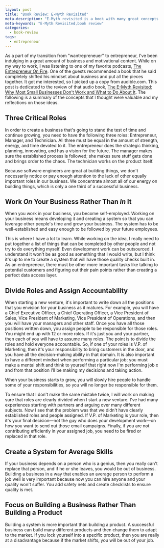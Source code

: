 ```yaml
---
layout: post
title: "Book Review: E-Myth Revisited"
meta-description: "E-Myth revisited is a book with many great concepts that are so easily overlooked by new entrepreneurs."
meta-keywords: "E-Myth Revisited,book review"
categories: 
  - book-review
tags:
  - entrepreneur
---
```


As a part of my transition from "wantrepreneuer" to entrepreneur, I've
been indulging in a great amount of business and motivational content. While on my way to work, I was listening to one of my favorite podcasts, [The Entrepreneur On Fire][1]. One of the guests recommended a book that he said completely shifted his mindset about business and put all the pieces together. It got me interested, so I picked up a copy from audible.com. This post is dedicated to the review of that audio book, [The E-Myth
Revisited: Why Most Small Businesses Don't Work and What to Do About It][2]. 
The following is a summary of the concepts that I thought were valuable and my reflections on those ideas. 

## Three Critical Roles
In order to create a business that's going to stand the test of time and continue growing, you need to have the following three roles: Entrepreneur, Manager, and Technician. All three must be equal in the amount of strength, energy, and time devoted to it. The entrepreneur does the strategic thinking, planning, innovating, and has a vision for the future. The manager makes sure the established process is followed; she makes sure stuff gets done and brings order to the chaos. The technician works on the product itself. 

Because software engineers are great at building things, we don't necessarily notice or pay enough attention to the lack of other equally important roles in our business. We concentrate almost all of our energy on building things, which is only a one third of a successful business. 

## Work *On* Your Business Rather Than *In* It
When you work in your business, you become self-employed. Working on your business means developing it and creating a system so that you can leverage other people's time and grow your business. The system has to be well-established and easy enough to be followed by your future employees. 

This is where I have a lot to learn. While working on the idea, I really need to put together a list of things that can be completed by other people and not try to do everything myself. Even development work can be outsourced. I understand it won't be as good as something that I would write, but I think it's up to me to create a system that will have those quality checks built in. As an entrepreneur, there must be other more important tasks like talking to potential customers and figuring out their pain points rather than creating a perfect data access layer. 

## Divide Roles and Assign Accountability

When starting a new venture, it's important to write down all the positions that you envision for your business as it matures. For example, you will have a Chief Executive Officer, a Chief Operating Officer, a Vice President of Sales, Vice President of Marketing, Vice President of Operations, and then you will have your managers and other staff. Once you have all those positions written down, you assign people to be responsible for those roles. You might end up with 12 or more roles. If it's just you and your partner, then each of you will have to assume many roles. The point is to divide the roles and hold everyone accountable. So, if one of your roles is V.P. of Marketing, then it's your responsibility to bring customers in the door, and you have all the decision-making ability in that domain. It is also important to have a different mindset when performing a particular job; you must make a mental shift and think to yourself that right now I'm performing job x and from that position I'll be making my decisions and taking action. 

When your business starts to grow, you will slowly hire people to handle some of your responsibilities, so you will no longer be responsible for them.

To ensure that I don't make the same mistake twice, I will work on making sure that roles are clearly divided when I start a new venture. I've had many experiences starting with partners and arguing over many different subjects. Now I see that the problem was that we didn't have clearly established roles and people assigned. If V.P. of Marketing is your role, then it's your final decision—not the guy who does your development work—on how you want to send out those email campaigns. Finally, if you are not contributing efficiently in your assigned job, you need to be fired or replaced in that role. 

## Create a System for Average Skills
If your business depends on a person who is a genius, then you really can't replace that person, and if he or she leaves, you would be out of business. Building a business in a way that enables an average person to perform a job well is very important because now you can hire anyone and your quality won't suffer. You add safety nets and create checklists to ensure quality is met.  

## Focus on Building a Business Rather Than Building a Product
Building a system is more important than building a product. A successful business can build many different products and then change them to adapt to the market. If you lock yourself into a specific product, then you are really at a disadvantage because if the market shifts, you will be out of your job.




  [1]: http://www.entrepreneuronfire.com/
  [2]: http://www.amazon.com/gp/product/0887307280/ref=as_li_ss_tl?ie=UTF8&camp=1789&creative=390957&creativeASIN=0887307280&linkCode=as2&tag=sermassblo-20
